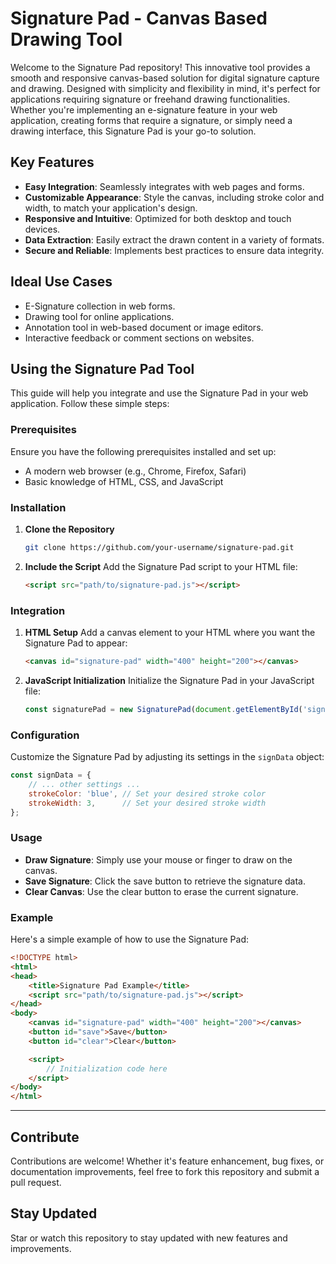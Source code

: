 # Signature Pad - Canvas Based Drawing Tool

Welcome to the Signature Pad repository! This innovative tool provides a smooth and responsive canvas-based solution for digital signature capture and drawing. Designed with simplicity and flexibility in mind, it's perfect for applications requiring signature or freehand drawing functionalities. Whether you're implementing an e-signature feature in your web application, creating forms that require a signature, or simply need a drawing interface, this Signature Pad is your go-to solution.

## Key Features
- **Easy Integration**: Seamlessly integrates with web pages and forms.
- **Customizable Appearance**: Style the canvas, including stroke color and width, to match your application's design.
- **Responsive and Intuitive**: Optimized for both desktop and touch devices.
- **Data Extraction**: Easily extract the drawn content in a variety of formats.
- **Secure and Reliable**: Implements best practices to ensure data integrity.

## Ideal Use Cases
- E-Signature collection in web forms.
- Drawing tool for online applications.
- Annotation tool in web-based document or image editors.
- Interactive feedback or comment sections on websites.

## Using the Signature Pad Tool

This guide will help you integrate and use the Signature Pad in your web application. Follow these simple steps:

### Prerequisites

Ensure you have the following prerequisites installed and set up:
- A modern web browser (e.g., Chrome, Firefox, Safari)
- Basic knowledge of HTML, CSS, and JavaScript

### Installation

1. **Clone the Repository**
   ```bash
   git clone https://github.com/your-username/signature-pad.git
   ```

2. **Include the Script**
   Add the Signature Pad script to your HTML file:
   ```html
   <script src="path/to/signature-pad.js"></script>
   ```

### Integration

1. **HTML Setup**
   Add a canvas element to your HTML where you want the Signature Pad to appear:
   ```html
   <canvas id="signature-pad" width="400" height="200"></canvas>
   ```

2. **JavaScript Initialization**
   Initialize the Signature Pad in your JavaScript file:
   ```javascript
   const signaturePad = new SignaturePad(document.getElementById('signature-pad'));
   ```

### Configuration

Customize the Signature Pad by adjusting its settings in the `signData` object:

```javascript
const signData = {
    // ... other settings ...
    strokeColor: 'blue', // Set your desired stroke color
    strokeWidth: 3,      // Set your desired stroke width
};
```

### Usage

- **Draw Signature**: Simply use your mouse or finger to draw on the canvas.
- **Save Signature**: Click the save button to retrieve the signature data.
- **Clear Canvas**: Use the clear button to erase the current signature.

### Example

Here's a simple example of how to use the Signature Pad:

```html
<!DOCTYPE html>
<html>
<head>
    <title>Signature Pad Example</title>
    <script src="path/to/signature-pad.js"></script>
</head>
<body>
    <canvas id="signature-pad" width="400" height="200"></canvas>
    <button id="save">Save</button>
    <button id="clear">Clear</button>

    <script>
        // Initialization code here
    </script>
</body>
</html>
```

---

## Contribute
Contributions are welcome! Whether it's feature enhancement, bug fixes, or documentation improvements, feel free to fork this repository and submit a pull request.

## Stay Updated
Star or watch this repository to stay updated with new features and improvements.
